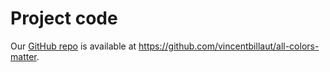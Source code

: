 # Project code

Our [GitHub repo](https://github.com/vincentbillaut/all-colors-matter) is available at https://github.com/vincentbillaut/all-colors-matter.